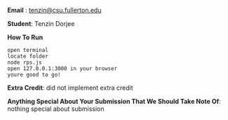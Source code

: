 **Email** :
tenzin@csu.fullerton.edu 

**Student**:
Tenzin Dorjee 

**How To Run**
```
open terminal 
locate folder
node rps.js
open 127.0.0.1:3000 in your browser
youre good to go!
```
**Extra Credit**:
did not implement extra credit

**Anything Special About Your Submission That We Should Take Note Of**:
nothing special about submission
